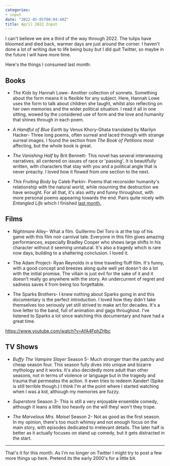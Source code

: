 ```yaml
---
categories:
- input
date: "2022-05-05T08:04:40Z"
title: April 2022 Input
---
```

I can't believe we are a third of the way through 2022. The tulips have bloomed and died back, warmer days are just around the corner. I haven't done a lot of writing due to life being busy but I did quit Twitter, so maybe in the future I will have more time.

Here's the things I consumed last month:

## Books

* *The Kids* by Hannah Lowe- Another collection of sonnets. Something about the form means it is flexible for any subject. Here, Hannah Lowe uses the form to talk about children she taught, whilst also reflecting on her own memories and the wider political situation. I read it all in one sitting, wowed by the considered use of form and the love and humanity that shines through in each poem. 

* *A Handful of Blue Earth* by Venus Khory-Ghata translated by Marilyn Hacker- Three long poems, often surreal and laced through with strange surreal images. I found the section from *The Book of Petitions* most affecting, but the whole book is great.

* *The Vanishing Half* by Brit Bennett- This novel has several interweaving narratives, all centered on issues of race or 'passing'. It is beautifully written, with characters that stay with you and a political angle that is never preachy. I loved how it flowed from one section to the next.

* *This Fruiting Body* by Caleb Parkin- Poems that reconsider humanity's relationship with the natural world, while mourning the destruction we have wrought. For all that, it's also witty and funny throughout, with more personal poems appearing towards the end. Pairs quite nicely with *Entangled Life* which I finished [last month.](/2022-march-input/)

## Films
* *Nightmare Alley*- What a film. Guillermo Del Toro is at the top of his game with this film noir carnival tale. Everyone in this film gives amazing performances, especially Bradley Cooper who shows large shifts in his character without it seeming unnatural. It's also a tragedy which is rare now days, building to a shattering conclusion. I loved it.

* The Adam Project- Ryan Reynolds in a time traveling fluff film. It's funny, with a good concept and breezes along quite well yet doesn't do a lot with the initial promise. The villain is just evil for the sake of it and it doesn't really go anywhere with the story. An undercurrent of regret and sadness saves it from being too forgettable. 

* The Sparks Brothers- I knew nothing about Sparks going in and this documentary is the perfect introduction. I loved how they didn't take themselves too seriously yet still strived to make art for decades. It's a love letter to the band, full of animation and gags throughout. I've listened to Sparks a lot since watching this documentary and have had a great time.

https://www.youtube.com/watch?v=AfA4FphZHbc

## TV Shows

* *Buffy The Vampire Slayer* Season 5- Much stronger than the patchy and cheap season four. This season fully dives into unique and bizarre mythology and it works. It's also decidedly more adult than other seasons, not in terms of violence or language but in the tragedy and trauma that permeates the action. It even tries to redeem Xander! (Spike is still terrible though.) I think I'm at the point where I started watching when I was a kid, although my memories are fuzzy.

* *Superstore* Season 3- This is still a very enjoyable ensemble comedy, although it leans a little too heavily on the will they/ won't they trope.

* *The Marvelous Mrs. Maisel* Season 2- Not as good as the first season. In my opinion, there's too much whimsy and not enough focus on the main story, with episodes dedicated to irrelevant details. The later half is better as it actually focuses on stand up comedy, but it gets distracted in the start. 

---

That's it for this month. As I'm no longer on Twitter I might try to post a few more things up here. Pretend its the early 2000's for a little bit. 
